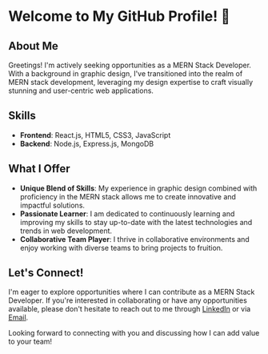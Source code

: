 # Welcome to My GitHub Profile! 🚀

## About Me

Greetings! I'm actively seeking opportunities as a MERN Stack Developer. With a background in graphic design, I've transitioned into the realm of MERN stack development, leveraging my design expertise to craft visually stunning and user-centric web applications.

## Skills

- **Frontend**: React.js, HTML5, CSS3, JavaScript
- **Backend**: Node.js, Express.js, MongoDB

## What I Offer

- **Unique Blend of Skills**: My experience in graphic design combined with proficiency in the MERN stack allows me to create innovative and impactful solutions.
- **Passionate Learner**: I am dedicated to continuously learning and improving my skills to stay up-to-date with the latest technologies and trends in web development.
- **Collaborative Team Player**: I thrive in collaborative environments and enjoy working with diverse teams to bring projects to fruition.

## Let's Connect!

I'm eager to explore opportunities where I can contribute as a MERN Stack Developer. If you're interested in collaborating or have any opportunities available, please don't hesitate to reach out to me through [LinkedIn](https://www.linkedin.com/in/biswarupchatt/) or via [Email](mailto:chatterjeebiswarup61.com).

Looking forward to connecting with you and discussing how I can add value to your team!

